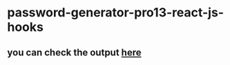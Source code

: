 # password-generator-pro13-react-js-hooks

## you can check the output [here](https://cute-lokum-260c1d.netlify.app/)
